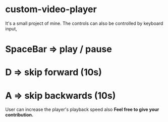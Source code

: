 # custom-video-player

It's a small project of mine.
The controls can also be controlled by keyboard input,

# SpaceBar => play / pause
# D => skip forward (10s)
# A => skip backwards (10s)

User can increase the player's playback speed also
**Feel free to give your contribution.**
